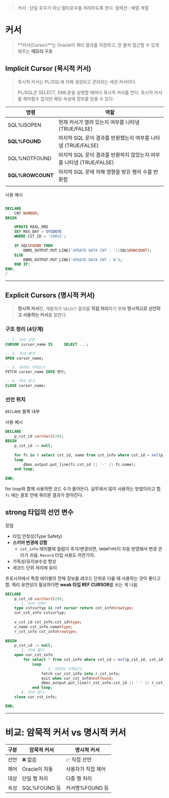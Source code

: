 
> 커서 : 단일 로우가 아닌 멀티로우를 처리하도록 한다.
> 컬렉션 : 배열 계열


# 커서

> **커서(Cursor)**는 Oracle이 쿼리 결과를 저장하고, 한 줄씩 접근할 수 있게 해주는 **메모리 구조**

## Implicit Cursor (묵시적 커서)

> 묵시적 커서는 PL/SQL에 의해 생성되고 관리되는 세션 커서이다.
> 
> PL/SQL은 SELECT, DML문을 실행할 때마다 묵시적 커서를 연다.
> 묵시적 커서를 제어할수 없지만 해당 속성에 정보를 얻을 수 있다.


| 명령               | 역할                                            |
| ---------------- | --------------------------------------------- |
| SQL%ISOPEN       | 현재 커서가 열려 있는지 여부를 나타냄 (TRUE/FALSE)            |
| **SQL%FOUND**    | 마지막 SQL 문이 결과를 반환했는지 여부를 나타냄 (TRUE/FALSE)     |
| SQL%NOTFOUND     | 마지막 SQL 문이 결과를 반환하지 않았는지 여부를 나타냄 (TRUE/FALSE) |
| **SQL%ROWCOUNT** | 마지막 SQL 문에 의해 영향을 받은 행의 수를 반환함                |
|                  |                                               |

사용 예시
``` SQL

DECLARE
    CNT NUMBER;
BEGIN

    UPDATE REAL_ORD
    SET REG_DAY = SYSDATE
    WHERE CST_ID = 'C00S3';
    
    IF SQL%FOUND THEN
        DBMS_OUTPUT.PUT_LINE('UPDATE DATA CNT : '||SQL%ROWCOUNT);
    ELSE
        DBMS_OUTPUT.PUT_LINE('UPDATE DATA CNT : 0');
    END IF;
END;
/
```



---
## Explicit Cursors (명시적 커서)

> **명시적 커서**란, 개발자가 `SELECT` 결과를 **직접 처리**하기 위해 **명시적으로 선언하고 사용하는 커서**를 말한다.

### 구조 정리 (4단계)
``` SQL
-- 1. 커서 선언 
CURSOR cursor_name IS     SELECT ...;  

-- 2. 커서 열기
OPEN cursor_name;  

-- 3. 데이터 가져오기
FETCH cursor_name INTO 변수;  

-- 4. 커서 닫기 
CLOSE cursor_name;
```

### 선언 위치

`DECLARE` 블록 내부

사용 예시
``` sql
DECLARE
    p_cst_id varchar2(20);
BEGIN
    p_cst_id := null;
    
    for fc in ( select cst_id, name from cst_info where cst_id = nvl(p_cst_id,cst_id))
    loop
        dbms_output.put_line(fc.cst_id || '-' || fc.name);
    end loop;
    
END;
```

for loop와 함께 사용하면 코드 수가 줄어든다.
실무에서 많이 사용하는 방법이라고 함.
`fc` 에는 괄호 안에 쿼리문 결과가 받아진다.


## strong 타입의 선언 변수

장점
- 타입 안정성(Type Safety)
- **스키마 변경에 강함**
	- `cst_info` 테이블에 컬럼이 추가/변경되면, `%ROWTYPE`이 자동 반영돼서 변경 관리가 쉬움. `Record` 타입 사용도 마찬가지.
- 가독성/유지보수성 향상
- 레코드 단위 처리에 유리 

프로시저에서 특정 테이블의 전체 정보를 레코드 단위로 다룰 때 사용하는 것이 좋다고 함.
쿼리 유연성이 필요하다면 **weak 타입 REF CURSOR**를 쓰는 게 나음

``` sql
DECLARE
    p_cst_id varchar2(20);
    -- 1. 커서 선언?
    type cstcurtyp is ref cursor return cst_info%rowtype;
    cur_cst_info cstcurtyp;
    
    v_cst_id cst_info.cst_id%type;
    v_name cst_info.name%type;  
    r_cst_info cst_info%rowtype;
    
BEGIN
    p_cst_id := null;
    -- 2. 커서 열기
    open cur_cst_info
        for select * from cst_info where cst_id = nvl(p_cst_id, cst_id);
            Loop
                -- 3. 데이터 가져오기.
                fetch cur_cst_info into r_cst_info;
                exit when cur_cst_info%notfound;
                dbms_output.put_line(r_cst_info.cst_id || '-' || r_cst_info.name);
            end loop;
    -- 4. 커서 닫기.
    close cur_cst_info;

END;
```








---

# 비교: 암묵적 커서 vs 명시적 커서

| 구분  | 암묵적 커서      | 명시적 커서      |
| --- | ----------- | ----------- |
| 선언  | ❌ 없음        | ✅ 직접 선언     |
| 제어  | Oracle이 자동  | 사용자가 직접 제어  |
| 대상  | 단일 행 처리     | 다중 행 처리     |
| 속성  | SQL%FOUND 등 | 커서명%FOUND 등 |

